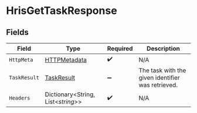 # HrisGetTaskResponse


## Fields

| Field                                                   | Type                                                    | Required                                                | Description                                             |
| ------------------------------------------------------- | ------------------------------------------------------- | ------------------------------------------------------- | ------------------------------------------------------- |
| `HttpMeta`                                              | [HTTPMetadata](../../Models/Components/HTTPMetadata.md) | :heavy_check_mark:                                      | N/A                                                     |
| `TaskResult`                                            | [TaskResult](../../Models/Components/TaskResult.md)     | :heavy_minus_sign:                                      | The task with the given identifier was retrieved.       |
| `Headers`                                               | Dictionary<String, List<*string*>>                      | :heavy_check_mark:                                      | N/A                                                     |